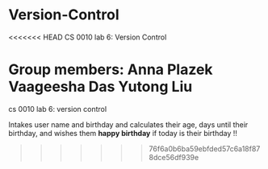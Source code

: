 # Version-Control
<<<<<<< HEAD
CS 0010 lab 6: Version Control

Group members:
Anna Plazek
Vaageesha Das
Yutong Liu
=======
cs 0010 lab 6: version control

Intakes user name and birthday and calculates their age,
days until their birthday, and wishes them **happy birthday** if 
today is their birthday !!
>>>>>>> 76f6a0b6ba59ebfded57c6a18f878dce56df939e
